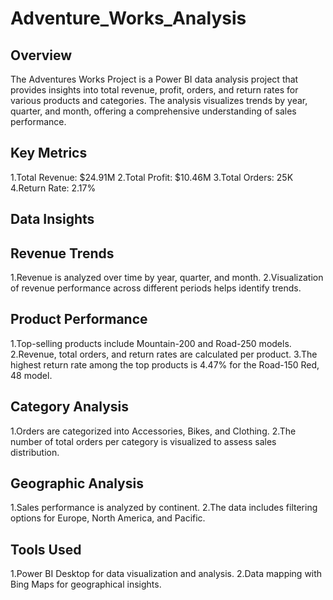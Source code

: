 # Adventure_Works_Analysis
## Overview 
The Adventures Works Project is a Power BI data analysis project that provides insights into total revenue, profit, orders, and return rates for various products and categories. The analysis visualizes trends by year, quarter, and month, offering a comprehensive understanding of sales performance.

## Key Metrics
1.Total Revenue: $24.91M
2.Total Profit: $10.46M
3.Total Orders: 25K
4.Return Rate: 2.17%

## Data Insights

## Revenue Trends
1.Revenue is analyzed over time by year, quarter, and month.
2.Visualization of revenue performance across different periods helps identify trends.

## Product Performance
1.Top-selling products include Mountain-200 and Road-250 models.
2.Revenue, total orders, and return rates are calculated per product.
3.The highest return rate among the top products is 4.47% for the Road-150 Red, 48 model.

## Category Analysis
1.Orders are categorized into Accessories, Bikes, and Clothing.
2.The number of total orders per category is visualized to assess sales distribution.

## Geographic Analysis
1.Sales performance is analyzed by continent.
2.The data includes filtering options for Europe, North America, and Pacific.

## Tools Used
1.Power BI Desktop for data visualization and analysis.
2.Data mapping with Bing Maps for geographical insights.
